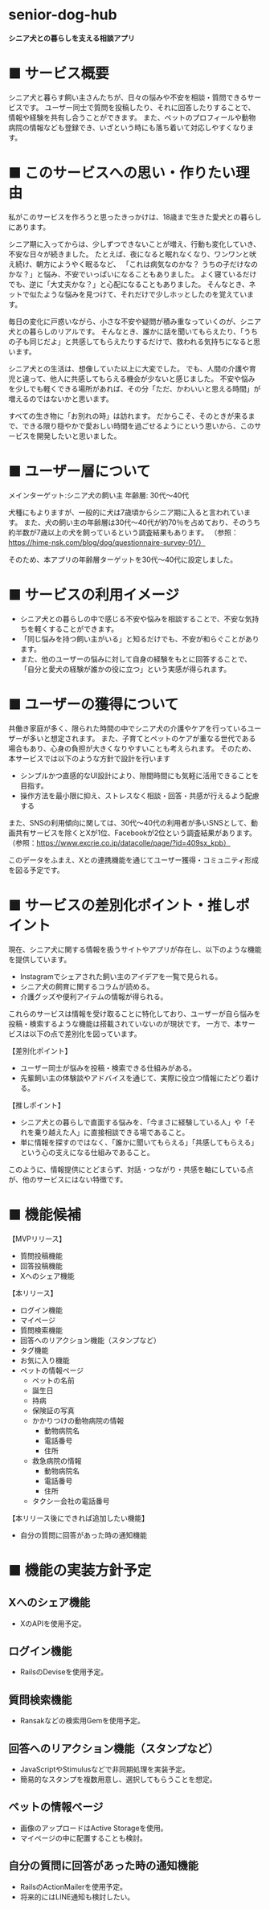 # senior-dog-hub
**シニア犬との暮らしを支える相談アプリ**

# ■ サービス概要
シニア犬と暮らす飼い主さんたちが、日々の悩みや不安を相談・質問できるサービスです。
ユーザー同士で質問を投稿したり、それに回答したりすることで、情報や経験を共有し合うことができます。
また、ペットのプロフィールや動物病院の情報なども登録でき、いざという時にも落ち着いて対応しやすくなります。

# ■ このサービスへの思い・作りたい理由
私がこのサービスを作ろうと思ったきっかけは、18歳まで生きた愛犬との暮らしにあります。

シニア期に入ってからは、少しずつできないことが増え、行動も変化していき、不安な日々が続きました。
たとえば、夜になると眠れなくなり、ワンワンと吠え続け、朝方にようやく眠るなど、
「これは病気なのかな？ うちの子だけなのかな？」と悩み、不安でいっぱいになることもありました。
よく寝ているだけでも、逆に「大丈夫かな？」と心配になることもありました。
そんなとき、ネットで似たような悩みを見つけて、それだけで少しホッとしたのを覚えています。

毎日の変化に戸惑いながら、小さな不安や疑問が積み重なっていくのが、シニア犬との暮らしのリアルです。
そんなとき、誰かに話を聞いてもらえたり、「うちの子も同じだよ」と共感してもらえたりするだけで、救われる気持ちになると思います。

シニア犬との生活は、想像していた以上に大変でした。
でも、人間の介護や育児と違って、他人に共感してもらえる機会が少ないと感じました。
不安や悩みを少しでも軽くできる場所があれば、その分「ただ、かわいいと思える時間」が増えるのではないかと思います。

すべての生き物に「お別れの時」は訪れます。
だからこそ、そのときが来るまで、できる限り穏やかで愛おしい時間を過ごせるようにという思いから、このサービスを開発したいと思いました。

# ■ ユーザー層について
メインターゲット:シニア犬の飼い主
年齢層: 30代〜40代

犬種にもよりますが、一般的に犬は7歳頃からシニア期に入ると言われています。
また、犬の飼い主の年齢層は30代〜40代が約70％を占めており、そのうち約半数が7歳以上の犬を飼っているという調査結果もあります。
（参照：https://hime-nsk.com/blog/dog/questionnaire-survey-01/）

そのため、本アプリの年齢層ターゲットを30代〜40代に設定しました。

# ■ サービスの利用イメージ
- シニア犬との暮らしの中で感じる不安や悩みを相談することで、不安な気持ちを軽くすることができます。
- 「同じ悩みを持つ飼い主がいる」と知るだけでも、不安が和らぐことがあります。
- また、他のユーザーの悩みに対して自身の経験をもとに回答することで、「自分と愛犬の経験が誰かの役に立つ」という実感が得られます。

# ■ ユーザーの獲得について
共働き家庭が多く、限られた時間の中でシニア犬の介護やケアを行っているユーザーが多いと想定されます。
また、子育てとペットのケアが重なる世代である場合もあり、心身の負担が大きくなりやすいことも考えられます。
そのため、本サービスでは以下のような方針で設計を行います
- シンプルかつ直感的なUI設計により、隙間時間にも気軽に活用できることを目指す。
- 操作方法を最小限に抑え、ストレスなく相談・回答・共感が行えるよう配慮する

また、SNSの利用傾向に関しては、30代〜40代の利用者が多いSNSとして、動画共有サービスを除くとXが1位、Facebookが2位という調査結果があります。
（参照：https://www.excrie.co.jp/datacolle/page/?id=409sx_kpb）

このデータをふまえ、Xとの連携機能を通じてユーザー獲得・コミュニティ形成を図る予定です。

# ■ サービスの差別化ポイント・推しポイント
現在、シニア犬に関する情報を扱うサイトやアプリが存在し、以下のような機能を提供しています。
- Instagramでシェアされた飼い主のアイデアを一覧で見られる。
- シニア犬の飼育に関するコラムが読める。
- 介護グッズや便利アイテムの情報が得られる。

これらのサービスは情報を受け取ることに特化しており、ユーザーが自ら悩みを投稿・検索するような機能は搭載されていないのが現状です。
一方で、本サービスは以下の点で差別化を図っています。

【差別化ポイント】
- ユーザー同士が悩みを投稿・検索できる仕組みがある。
- 先輩飼い主の体験談やアドバイスを通じて、実際に役立つ情報にたどり着ける。

【推しポイント】
- シニア犬との暮らしで直面する悩みを、「今まさに経験している人」や「それを乗り越えた人」に直接相談できる場であること。
- 単に情報を探すのではなく、「誰かに聞いてもらえる」「共感してもらえる」という心の支えになる仕組みであること。

このように、情報提供にとどまらず、対話・つながり・共感を軸にしている点が、他のサービスにはない特徴です。

# ■ 機能候補
【MVPリリース】
- 質問投稿機能
- 回答投稿機能
- Xへのシェア機能

【本リリース】
- ログイン機能
- マイページ
- 質問検索機能
- 回答へのリアクション機能（スタンプなど）
- タグ機能
- お気に入り機能
- ペットの情報ページ
  - ペットの名前
  - 誕生日
  - 持病
  - 保険証の写真
  - かかりつけの動物病院の情報
    - 動物病院名
    - 電話番号
    - 住所
  - 救急病院の情報
    - 動物病院名
    - 電話番号
    - 住所
  - タクシー会社の電話番号

【本リリース後にできれば追加したい機能】
- 自分の質問に回答があった時の通知機能

# ■ 機能の実装方針予定

## Xへのシェア機能
- XのAPIを使用予定。

## ログイン機能
- RailsのDeviseを使用予定。

## 質問検索機能
- Ransakなどの検索用Gemを使用予定。

## 回答へのリアクション機能（スタンプなど）
- JavaScriptやStimulusなどで非同期処理を実装予定。
- 簡易的なスタンプを複数用意し、選択してもらうことを想定。

## ペットの情報ページ
- 画像のアップロードはActive Storageを使用。
- マイページの中に配置することも検討。

## 自分の質問に回答があった時の通知機能
- RailsのActionMailerを使用予定。
- 将来的にはLINE通知も検討したい。